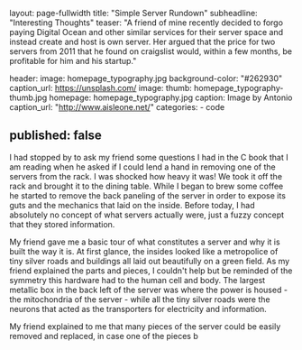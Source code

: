 layout: page-fullwidth
title: "Simple Server Rundown"
subheadline: "Interesting Thoughts"
teaser: "A friend of mine recently decided to forgo paying Digital Ocean and other similar services for their server space and instead create and host is own server. Her argued that the price for two servers from 2011 that he found on craigslist would, within a few months, be profitable for him and his startup."

header:
    image: homepage_typography.jpg
    background-color: "#262930"
    caption_url: https://unsplash.com/
image:
    thumb:  homepage_typography-thumb.jpg
    homepage: homepage_typography.jpg
    caption: Image by Antonio
    caption_url: "http://www.aisleone.net/"
categories:
    - code

published: false
---

I had stopped by to ask my friend some questions I had in the C book that I am reading when he asked if I could lend a hand in removing one of the servers from the rack. I was shocked how heavy it was! We took it off the rack and brought it to the dining table. While I began to brew some coffee he started to remove the back paneling of the server in order to expose its guts and the mechanics that laid on the inside. Before today, I had absolutely no concept of what servers actually were, just a fuzzy concept that they stored information.

My friend gave me a basic tour of what constitutes a server and why it is built the way it is. At first glance, the insides looked like a metropolice of tiny silver roads and buildings all laid out beautifully on a green field. As my friend explained the parts and pieces, I couldn't help but be reminded of the symmetry this hardware had to the human cell and body. The largest metallic box in the back left of the server was where the power is housed - the mitochondria of the server - while all the tiny silver roads were the neurons that acted as the transporters for electricity and information.

My friend explained to me that many pieces of the server could be easily removed and replaced, in case one of the pieces b